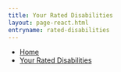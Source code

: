 ```yaml
---
title: Your Rated Disabilities
layout: page-react.html
entryname: rated-disabilities
---
```

<nav aria-label="Breadcrumb" aria-live="polite" class="va-nav-breadcrumbs" id="va-breadcrumbs">
  <ul class="row va-nav-breadcrumbs-list columns" id="va-breadcrumbs-list">
    <li><a href="/" onClick="recordEvent({ event: 'nav-breadcrumb', 'nav-breadcrumb-section': 'home' });">Home</a></li>
    <li><a aria-current="page" href="/rated-disabilities/">Your Rated Disabilities</a></li>
  </ul>
</nav>